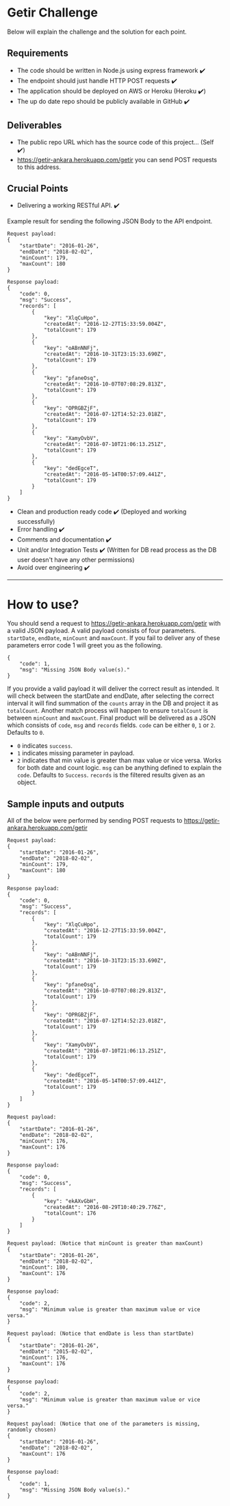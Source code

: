 # Getir Challenge

Below will explain the challenge and the solution for each point.

## Requirements
* The code should be written in Node.js using express framework ✔️
* The endpoint should just handle HTTP POST requests ✔️
* The application should be deployed on AWS or Heroku (Heroku ✔️)
* The up do date repo should be publicly available in GitHub ✔️

## Deliverables
* The public repo URL which has the source code of this project... (Self ✔️)
* https://getir-ankara.herokuapp.com/getir you can send POST requests to this address.

## Crucial Points
* Delivering a working RESTful API. ✔️

Example result for sending the following JSON Body to the API endpoint.
```
Request payload:
{
    "startDate": "2016-01-26",
    "endDate": "2018-02-02",
    "minCount": 179,
    "maxCount": 180
}
```

```
Response payload:
{
    "code": 0,
    "msg": "Success",
    "records": [
        {
            "key": "XlqCuHpo",
            "createdAt": "2016-12-27T15:33:59.004Z",
            "totalCount": 179
        },
        {
            "key": "oABnNNFj",
            "createdAt": "2016-10-31T23:15:33.690Z",
            "totalCount": 179
        },
        {
            "key": "pfaneOsq",
            "createdAt": "2016-10-07T07:08:29.813Z",
            "totalCount": 179
        },
        {
            "key": "OPRGBZjF",
            "createdAt": "2016-07-12T14:52:23.018Z",
            "totalCount": 179
        },
        {
            "key": "XamyOvbV",
            "createdAt": "2016-07-10T21:06:13.251Z",
            "totalCount": 179
        },
        {
            "key": "dedEgceT",
            "createdAt": "2016-05-14T00:57:09.441Z",
            "totalCount": 179
        }
    ]
}
```

* Clean and production ready code ✔️ (Deployed and working successfully)
* Error handling ✔️
* Comments and documentation ✔️
* Unit and/or Integration Tests ✔️ (Written for DB read process as the DB user doesn't have any other permissions)
* Avoid over engineering ✔️

---

# How to use?
You should send a request to https://getir-ankara.herokuapp.com/getir with a valid JSON payload.
A valid payload consists of four parameters. `startDate`, `endDate`, `minCount` and `maxCount`.
If you fail to deliver any of these parameters error code 1 will greet you as the following.

```
{
    "code": 1,
    "msg": "Missing JSON Body value(s)."
}
```

If you provide a valid payload it will deliver the correct result as intended.
It will check between the startDate and endDate, after selecting the correct interval it will find summation of the `counts` array in the DB and project it as `totalCount`.
Another match process will happen to ensure `totalCount` is between `minCount` and `maxCount`.
Final product will be delivered as a JSON which consists of `code`, `msg` and `records` fields.
`code` can be either `0`, `1` or `2`. Defaults to `0`.
* `0` indicates `success`.
* `1` indicates missing parameter in payload.
* `2` indicates that min value is greater than max value or vice versa. Works for both date and count logic.
`msg` can be anything defined to explain the `code`. Defaults to `Success`.
`records` is the filtered results given as an object.

## Sample inputs and outputs
All of the below were performed by sending POST requests to https://getir-ankara.herokuapp.com/getir
```
Request payload:
{
    "startDate": "2016-01-26",
    "endDate": "2018-02-02",
    "minCount": 179,
    "maxCount": 180
}
```

```
Response payload:
{
    "code": 0,
    "msg": "Success",
    "records": [
        {
            "key": "XlqCuHpo",
            "createdAt": "2016-12-27T15:33:59.004Z",
            "totalCount": 179
        },
        {
            "key": "oABnNNFj",
            "createdAt": "2016-10-31T23:15:33.690Z",
            "totalCount": 179
        },
        {
            "key": "pfaneOsq",
            "createdAt": "2016-10-07T07:08:29.813Z",
            "totalCount": 179
        },
        {
            "key": "OPRGBZjF",
            "createdAt": "2016-07-12T14:52:23.018Z",
            "totalCount": 179
        },
        {
            "key": "XamyOvbV",
            "createdAt": "2016-07-10T21:06:13.251Z",
            "totalCount": 179
        },
        {
            "key": "dedEgceT",
            "createdAt": "2016-05-14T00:57:09.441Z",
            "totalCount": 179
        }
    ]
}
```

```
Request payload:
{
    "startDate": "2016-01-26",
    "endDate": "2018-02-02",
    "minCount": 176,
    "maxCount": 176
}
```

```
Response payload:
{
    "code": 0,
    "msg": "Success",
    "records": [
        {
            "key": "ekAXvGbH",
            "createdAt": "2016-08-29T10:40:29.776Z",
            "totalCount": 176
        }
    ]
}
```

```
Request payload: (Notice that minCount is greater than maxCount)
{
    "startDate": "2016-01-26",
    "endDate": "2018-02-02",
    "minCount": 180,
    "maxCount": 176
}
```

```
Response payload:
{
    "code": 2,
    "msg": "Minimum value is greater than maximum value or vice versa."
}
```

```
Request payload: (Notice that endDate is less than startDate)
{
    "startDate": "2016-01-26",
    "endDate": "2015-02-02",
    "minCount": 176,
    "maxCount": 176
}
```

```
Response payload:
{
    "code": 2,
    "msg": "Minimum value is greater than maximum value or vice versa."
}
```

```
Request payload: (Notice that one of the parameters is missing, randomly chosen)
{
    "startDate": "2016-01-26",
    "endDate": "2018-02-02",
    "maxCount": 176
}
```

```
Response payload:
{
    "code": 1,
    "msg": "Missing JSON Body value(s)."
}
```
